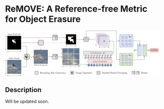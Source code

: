 # ReMOVE: A Reference-free Metric for Object Erasure

![alt text](logo.png "ReMOVE")

## Description

Will be updated soon.
